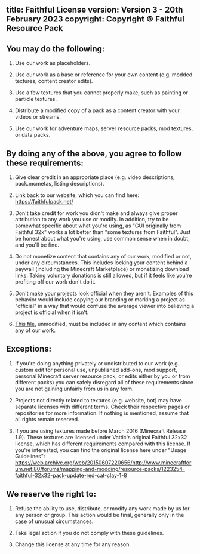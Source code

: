 title: Faithful License
version: Version 3 - 20th February 2023
copyright: Copyright © Faithful Resource Pack
---

## You may do the following:


1. Use our work as placeholders.

2. Use our work as a base or reference for your own content (e.g. modded textures, content creator edits).

3. Use a few textures that you cannot properly make, such as painting or particle textures.

4. Distribute a modified copy of a pack as a content creator with your videos or streams.

5. Use our work for adventure maps, server resource packs, mod textures, or data packs.


## By doing any of the above, you agree to follow these requirements:


1. Give clear credit in an appropriate place (e.g. video descriptions, pack.mcmetas, listing descriptions).

2. Link back to our website, which you can find here:
	https://faithfulpack.net/

3. Don't take credit for work you didn't make and always give proper attribution to any work you use or modify. In addition, try to be somewhat specific about what you're using, as "GUI originally from Faithful 32x" works a lot better than "some textures from Faithful". Just be honest about what you're using, use common sense when in doubt, and you'll be fine.

4. Do not monetize content that contains any of our work, modified or not, under any circumstances. This includes locking your content behind a paywall (including the Minecraft Marketplace) or monetizing download links. Taking voluntary donations is still allowed, but if it feels like you're profiting off our work don't do it.

5. Don't make your projects look official when they aren't. Examples of this behavior would include copying our branding or marking a project as "official" in a way that would confuse the average viewer into believing a project is official when it isn't.

6. [This file](https://database.faithfulpack.net/packs/LICENSE.txt), unmodified, must be included in any content which contains any of our work.


## Exceptions:


1. If you're doing anything privately or undistributed to our work (e.g. custom edit for personal use, unpublished add-ons, mod support, personal Minecraft server resource pack, or edits either by you or from different packs) you can safely disregard all of these requirements since you are not gaining unfairly from us in any form.

2. Projects not directly related to textures (e.g. website, bot) may have separate licenses with different terms. Check their respective pages or repositories for more information. If nothing is mentioned, assume that all rights remain reserved.

3. If you are using textures made before March 2016 (Minecraft Release 1.9). These textures are licensed under Vattic's original Faithful 32x32 license, which has different requirements compared with this license. If you're interested, you can find the original license here under "Usage Guidelines":
	https://web.archive.org/web/20150607220656/http://www.minecraftforum.net:80/forums/mapping-and-modding/resource-packs/1223254-faithful-32x32-pack-update-red-cat-clay-1-8



## We reserve the right to:


1. Refuse the ability to use, distribute, or modify any work made by us for any person or group. This action would be final, generally only in the case of unusual circumstances.

2. Take legal action if you do not comply with these guidelines.

3. Change this license at any time for any reason.
